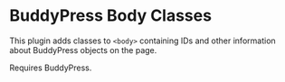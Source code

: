 # BuddyPress Body Classes

This plugin adds classes to `<body>` containing IDs and other information about BuddyPress objects on the page.

Requires BuddyPress.
